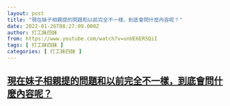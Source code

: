 ```yaml
---
layout: post
title: "現在妹子相親提的問題和以前完全不一樣，到底會問什麼內容呢？"
date: 2022-01-26T08:27:09.000Z
author: 打工妹四妹
from: https://www.youtube.com/watch?v=unUE6ERSQiI
tags: [ 打工妹四妹 ]
categories: [ 打工妹四妹 ]
---
```

<!--1643185629000-->
[現在妹子相親提的問題和以前完全不一樣，到底會問什麼內容呢？](https://www.youtube.com/watch?v=unUE6ERSQiI)
------

<div>

</div>
